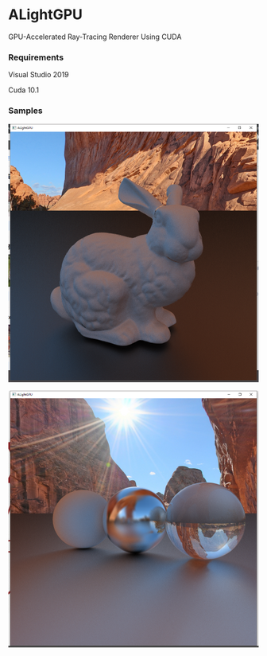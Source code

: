 # ALightGPU
GPU-Accelerated Ray-Tracing Renderer Using CUDA

### Requirements
Visual Studio 2019

Cuda 10.1

### Samples

![01](GitHub/picture1.png)

![02](GitHub/picture2.png)
